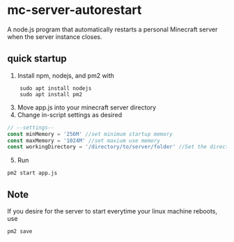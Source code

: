 # mc-server-autorestart
A node.js program that automatically restarts a personal Minecraft server when the server instance closes.


## quick startup
1. Install npm, nodejs, and pm2 with 
``` sudo apt install npm
    sudo apt install nodejs
    sudo apt install pm2
 ```
    
3. Move app.js into your minecraft server directory
4. Change in-script settings as desired

```javascript
// --settings-- 
const minMemory = '256M' //set minimum startup memory
const maxMemory = '1024M' //set maxium use memory
const workingDirectory = '/directory/to/server/folder' //Set the directory where your server.jar is

```
5. Run
```
pm2 start app.js
```

## Note
If you desire for the server to start everytime your linux machine reboots, use
```
pm2 save
```

